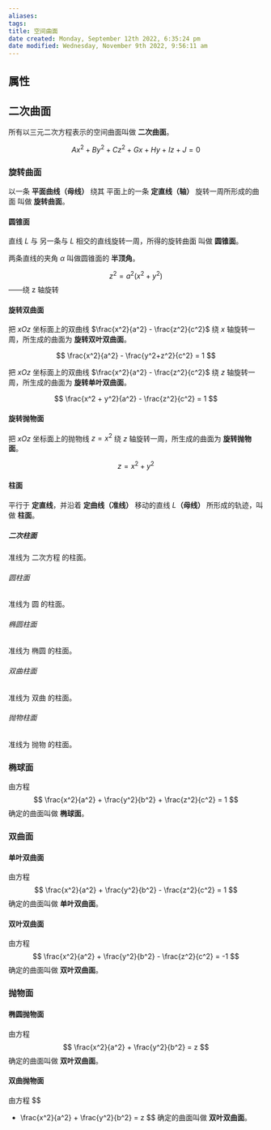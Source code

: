 ```yaml
---
aliases: 
tags: 
title: 空间曲面
date created: Monday, September 12th 2022, 6:35:24 pm
date modified: Wednesday, November 9th 2022, 9:56:11 am
---
```


## 属性

## 二次曲面

所有以三元二次方程表示的空间曲面叫做 **二次曲面**。

$$ 
Ax^2 + By^2 + Cz^2 + Gx + Hy + Iz + J = 0
$$

### 旋转曲面

以一条 **平面曲线（母线）** 绕其 平面上的一条 **定直线（轴）** 旋转一周所形成的曲面 叫做 **旋转曲面**。

#### 圆锥面

直线 $L$ 与 另一条与 $L$ 相交的直线旋转一周，所得的旋转曲面 叫做 **圆锥面**。

两条直线的夹角 $\alpha$ 叫做圆锥面的 **半顶角**。

$$ z^2 = a^2 (x^2 + y^2) $$
——绕 z 轴旋转

#### 旋转双曲面

把 $xOz$ 坐标面上的双曲线 $\frac{x^2}{a^2} - \frac{z^2}{c^2}$ 绕 $x$ 轴旋转一周，所生成的曲面为 **旋转双叶双曲面**。

$$
\frac{x^2}{a^2} - \frac{y^2+z^2}{c^2} = 1
$$

把 $xOz$ 坐标面上的双曲线 $\frac{x^2}{a^2} - \frac{z^2}{c^2}$ 绕 $z$ 轴旋转一周，所生成的曲面为 **旋转单叶双曲面**。

$$
\frac{x^2 + y^2}{a^2} - \frac{z^2}{c^2} = 1
$$

#### 旋转抛物面

把 $xOz$ 坐标面上的抛物线 $z = x^2$ 绕 $z$ 轴旋转一周，所生成的曲面为 **旋转抛物面**。

$$
z = x^2 + y^2
$$

#### 柱面

平行于 **定直线**，并沿着 **定曲线（准线）** 移动的直线 $L$**（母线）** 所形成的轨迹，叫做 **柱面**。

##### 二次柱面

准线为 二次方程 的柱面。

###### 圆柱面

准线为 圆 的柱面。

###### 椭圆柱面

准线为 椭圆 的柱面。

###### 双曲柱面

准线为 双曲 的柱面。

###### 抛物柱面

准线为 抛物 的柱面。

### 椭球面

由方程
$$
\frac{x^2}{a^2} + \frac{y^2}{b^2} + \frac{z^2}{c^2} = 1
$$
确定的曲面叫做 **椭球面**。

### 双曲面

#### 单叶双曲面
由方程
$$
\frac{x^2}{a^2} + \frac{y^2}{b^2} - \frac{z^2}{c^2} = 1
$$
确定的曲面叫做 **单叶双曲面**。

#### 双叶双曲面
由方程
$$
\frac{x^2}{a^2} + \frac{y^2}{b^2} - \frac{z^2}{c^2} = -1
$$
确定的曲面叫做 **双叶双曲面**。

### 抛物面

#### 椭圆抛物面

由方程
$$
\frac{x^2}{a^2} + \frac{y^2}{b^2} = z
$$
确定的曲面叫做 **双叶双曲面**。

#### 双曲抛物面

由方程
$$
- \frac{x^2}{a^2} + \frac{y^2}{b^2} = z
$$
确定的曲面叫做 **双叶双曲面**。

